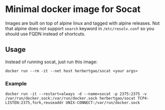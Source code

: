 # Minimal docker image for Socat

Images are built on top of alpine linux and tagged with alpine releases.
Not that alpine does not support `search` keyword in `/etc/resolv.conf`
so you should use FQDN instead of shortcuts.

## Usage

Instead of running socat, just run this image:

```shell
docker run --rm -it --net host herbertgao/socat <your args>
```

### Example

```shell
docker run -it --restart=always -d --name=socat -p 2375:2375 -v /var/run/docker.sock:/var/run/docker.sock herbertgao/socat TCP4-LISTEN:2375,fork,reuseaddr UNIX-CONNECT:/var/run/docker.sock
```
